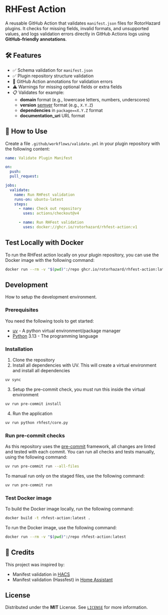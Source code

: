 # RHFest Action

A reusable GitHub Action that validates `manifest.json` files for RotorHazard plugins. It checks for missing fields, invalid formats, and unsupported values, and logs validation errors directly in GitHub Actions logs using **GitHub-friendly annotations**.

## 🛠️ Features

- ✅ Schema validation for `manifest.json`
- ✅ Plugin repository structure validation
- 🚨 GitHub Action annotations for validation errors
- ⚠️ Warnings for missing optional fields or extra fields
- 📋 Validates for example:
  - **domain** format (e.g., lowercase letters, numbers, underscores)
  - **version** [semver](https://semver.org) format (e.g., `X.Y.Z`)
  - **dependencies** in `package==X.Y.Z` format
  - **documentation_uri** URL format

## 🚀 How to Use

Create a file `.github/workflows/validate.yml` in your plugin repository with the following content:

```yaml
name: Validate Plugin Manifest

on:
  push:
  pull_request:

jobs:
  validate:
    name: Run RHFest validation
    runs-on: ubuntu-latest
    steps:
      - name: Check out repository
        uses: actions/checkout@v4

      - name: Run RHFest validation
        uses: docker://ghcr.io/rotorhazard/rhfest-action:v1
```

## Test Locally with Docker

To run the RHFest action locally on your plugin repository, you can use the Docker image with the following command:

```bash
docker run --rm -v "$(pwd)":/repo ghcr.io/rotorhazard/rhfest-action:latest
```

## Development

How to setup the development environment.

### Prerequisites

You need the following tools to get started:

- [uv] - A python virtual environment/package manager
- [Python] 3.13 - The programming language

### Installation

1. Clone the repository
2. Install all dependencies with UV. This will create a virtual environment and install all dependencies

```bash
uv sync
```

3. Setup the pre-commit check, you must run this inside the virtual environment

```bash
uv run pre-commit install
```

4. Run the application

```bash
uv run python rhfest/core.py
```

### Run pre-commit checks

As this repository uses the [pre-commit][pre-commit] framework, all changes
are linted and tested with each commit. You can run all checks and tests
manually, using the following command:

```bash
uv run pre-commit run --all-files
```

To manual run only on the staged files, use the following command:

```bash
uv run pre-commit run
```

### Test Docker image

To build the Docker image locally, run the following command:

```bash
docker build -t rhfest-action:latest .
```

To run the Docker image, use the following command:

```bash
docker run --rm -v "$(pwd)":/repo rhfest-action:latest
```

## 🌟 Credits

This project was inspired by:

- Manifest validation in [HACS](https://hacs.xyz/)
- Manifest validation (Hassfest) in [Home Assistant](https://www.home-assistant.io/)

## License

Distributed under the **MIT** License. See [`LICENSE`](LICENSE) for more information.

<!-- LINK -->
[uv]: https://docs.astral.sh/uv/
[Python]: https://www.python.org/
[pre-commit]: https://pre-commit.com/
